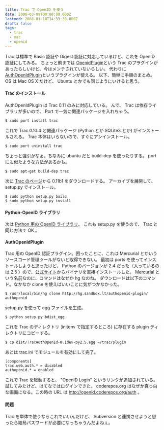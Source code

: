 ```yaml
---
title: Trac で OpenID を使う
date: 2008-03-09T00:00:00.000Z
lastmod: 2008-03-10T14:33:39.000Z
draft: false
tags:
  - trac
  - mac
  - openid
---
```


Trac は標準で Basic 認証や Digest 認証に対応しているけど、これを OpenID 認証にしてみる。 ちょっと前までは [OpenidPlugin](http://trac-hacks.org/wiki/OpenidPlugin)という Trac のプラグインがあったらしいけど、今はメンテされていないらしい。 代わりに[AuthOpenIdPlugin](http://trac-hacks.org/wiki/AuthOpenIdPlugin)というプラグインが使える。 以下、簡単に手順のまとめ。OS は Mac OS X だけど、 Ubuntu とかでも同じようにいけると思う。

#### Trac のインストール

AuthOpenIdPlugin は Trac 0.11 のみに対応している。 んで、 Trac は依存ライブラリが多いので、 Port で一気に関連パッケージを入れちゃう。

```
$ sudo port install trac
```

これで Trac 0.10.4 と関連パッケージ (Python とか SQLite3 とか) がインストールされる。 Trac 本体はいらないので、すぐにアンインストール。

```
$ sudo port uninstall trac
```

ちょっと強引かなぁ。ちなみに ubuntu だと build-dep を使ったりする。 port にも似たような方法があるかも。

```
$ sudo apt-get build-dep trac
```

次に [Trac のページ](http://trac.edgewall.org/wiki/TracDownload)から 0.11b1 をダウンロードする。 アーカイブを展開して、 setup.py でインストール。

```
$ sudo python setup.py build
$ sudo python setup.py install
```

#### Python-OpenID ライブラリ

次は [Python 用の OpenID ライブラリ](http://www.openidenabled.com/python-openid/)。 これも setup.py を使うので、 Trac と同じ方法で OK 。

#### AuthOpenIdPlugin

Trac 用の OpenID 認証プラグイン。困ったことに、これは Mercurial とかいうソースコード管理ツールがないと取得できない。 最初は ports を使ってインストールしようと思ったけど、 Python のバージョンが 2.4 だった（入っているのは 2.5 ）ので、[公式サイト](http://www.selenic.com/mercurial/wiki/index.cgi/BinaryPackages#head-ea0494fa54ddf09d8995040bbe29a65ecc04d9d9)からバイナリを直接インストールした。 Mercurial という名前なのに、コマンドはなぜか hg なのね。 ダウンロードは以下のコマンド。なかなか clone を使えばいいことに気がつかなかった。

```
$ /usr/local/bin/hg clone http://hg.sandbox.lt/authopenid-plugin/ authopenid
```

setup.py を使って egg ファイルを生成。

```
$ python setup.py bdist_egg
```

これを Trac のディレクトリ (initenv で指定するところ) に存在する plugin ディレクトリにコピーする。

```
$ cp dist/TracAuthOpenId-0.1dev-py2.5.egg ~/trac/plugin
```

あとは trac.ini でモジュールを有効にして完了。

```
[components]                                                                                                                         
trac.web.auth.* = disabled                                                                                                           
authopenid.* = enabled  
```

これで Trac を起動すると、 "OpenID Login" というリンクが追加されている。 試してみたけど、はてなではログインできた。 coderepos.org はなぜか真っ白な画面になる。この時の URL は <http://openid.coderepos.org/auth> 。

#### 問題

Trac を単体で使うならこれでいいんだけど、 Subversion と連携させようと思ったら結局パスワードが必要になっちゃうんだよねぇ。
